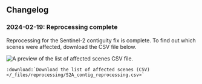 ## Changelog

### 2024-02-19: Reprocessing complete

Reprocessing for the Sentinel-2 contiguity fix is complete. To find out which scenes were affected, download the CSV file below.

<img src="/_files/reprocessing/S2A_contig_reprocessing_preview.jpg" alt="A preview of the list of affected scenes CSV file." />

```{eval-rst}
:download:`Download the list of affected scenes (CSV) </_files/reprocessing/S2A_contig_reprocessing.csv>`

```

